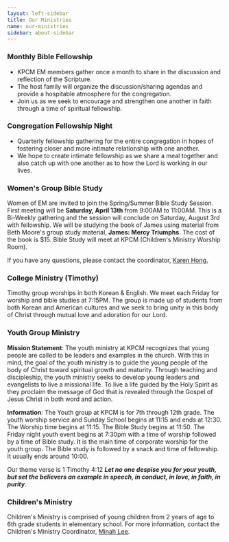 ```yaml
---
layout: left-sidebar
title: Our Ministries
name: our-ministries
sidebar: about-sidebar
---
```


### Monthly Bible Fellowship

* KPCM EM members gather once a month to share in the discussion and reflection of the Scripture.
* The host family will organize the discussion/sharing agendas and provide a hospitable atmosphere for the congregation.
* Join us as we seek to encourage and strengthen one another in faith through a time of spiritual fellowship.

### Congregation Fellowship Night

* Quarterly fellowship gathering for the entire congregation in hopes of fostering closer and more intimate relationship with one another.
* We hope to create intimate fellowship as we share a meal together and also catch up with one another as to how the Lord is working in our lives.

### Women's Group Bible Study

Women of EM are invited to join the Spring/Summer Bible Study Session. First meeting will be **Saturday, April 13th** from 9:00AM to 11:00AM. This is a Bi-Weekly gathering and the session will conclude on Saturday, August 3rd with fellowship. We will be studying the book of James using material from Beth Moore's group study material, **James: Mercy Triumphs**. The cost of the book is $15. Bible Study will meet at KPCM (Children's Ministry Worship Room).

If you have any questions, please contact the coordinator, <a href="javascript:location='mailto:\u006b\u0061\u0072\u0065\u006e\u0065\u0068\u0038\u0038\u0040\u0067\u006d\u0061\u0069\u006c\u002e\u0063\u006f\u006d';void 0">Karen Hong.</a>

### College Ministry (Timothy)
Timothy group worships in both Korean &amp; English. We meet each Friday for worship and bible studies at 7:15PM. The group is made up of students from both Korean and American cultures and we seek to bring unity in this body of Christ through mutual love and adoration for our Lord.

### Youth Group Ministry
**Mission Statement**: The youth ministry at KPCM recognizes that young people are called to be leaders and examples in the church. With this in mind, the goal of the youth ministry is to guide the young people of the body of Christ toward spiritual growth and maturity. Through teaching and discipleship, the youth ministry seeks to develop young leaders and evangelists to live a missional life. To live a life guided by the Holy Spirit as they proclaim the message of God that is revealed through the Gospel of Jesus Christ in both word and action.

**Information**: The Youth group at KPCM is for 7th through 12th grade. The youth worship service and Sunday School begins at 11:15 and ends at 12:30. The Worship time begins at 11:15. The Bible Study begins at 11:50. The Friday night youth event begins at 7:30pm with a time of worship followed by a time of Bible study. It is the main time of corporate worship for the youth group. The Bible study is followed by a snack and time of fellowship. It usually ends around 10:00.

Our theme verse is 1 Timothy 4:12 ***Let no one despise you for your youth, but set the believers an example in speech, in conduct, in love, in faith, in purity***.

### Children's Ministry
Children's Ministry is comprised of young children from 2 years of age to 6th grade students in elementary school. For more information, contact the Children's Ministry Coordinator, [Minah Lee](mailto:minahlee531@gmail.com).